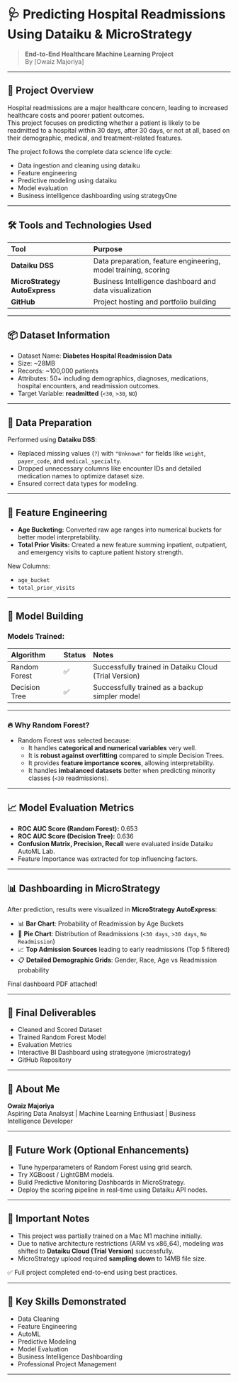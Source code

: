 
# 🩺 Predicting Hospital Readmissions Using Dataiku & MicroStrategy

> **End-to-End Healthcare Machine Learning Project**  
> By [Owaiz Majoriya]

---

## 📑 Project Overview

Hospital readmissions are a major healthcare concern, leading to increased healthcare costs and poorer patient outcomes.  
This project focuses on predicting whether a patient is likely to be readmitted to a hospital within 30 days, after 30 days, or not at all, based on their demographic, medical, and treatment-related features.

The project follows the complete data science life cycle:
- Data ingestion and cleaning using dataiku
- Feature engineering
- Predictive modeling using dataiku
- Model evaluation
- Business intelligence dashboarding using strategyOne

---

## 🛠️ Tools and Technologies Used

| Tool | Purpose |
|:---|:---|
| **Dataiku DSS** | Data preparation, feature engineering, model training, scoring |
| **MicroStrategy AutoExpress** | Business Intelligence dashboard and data visualization |
| **GitHub** | Project hosting and portfolio building |

---

## 📦 Dataset Information

- Dataset Name: **Diabetes Hospital Readmission Data**
- Size: ~28MB
- Records: ~100,000 patients
- Attributes: 50+ including demographics, diagnoses, medications, hospital encounters, and readmission outcomes.
- Target Variable: **readmitted** (`<30`, `>30`, `NO`)

---

## 🧹 Data Preparation

Performed using **Dataiku DSS**:
- Replaced missing values (`?`) with `"Unknown"` for fields like `weight`, `payer_code`, and `medical_specialty`.
- Dropped unnecessary columns like encounter IDs and detailed medication names to optimize dataset size.
- Ensured correct data types for modeling.

---

## 🧠 Feature Engineering

- **Age Bucketing:** Converted raw age ranges into numerical buckets for better model interpretability.
- **Total Prior Visits:** Created a new feature summing inpatient, outpatient, and emergency visits to capture patient history strength.
  
New Columns:
- `age_bucket`
- `total_prior_visits`

---

## 🤖 Model Building

### Models Trained:

| Algorithm | Status | Notes |
|:---|:---|:---|
| Random Forest | ✅ | Successfully trained in Dataiku Cloud (Trial Version) |
| Decision Tree | ✅ | Successfully trained as a backup simpler model |

---

### 🔥 Why Random Forest?

- Random Forest was selected because:
  - It handles **categorical and numerical variables** very well.
  - It is **robust against overfitting** compared to simple Decision Trees.
  - It provides **feature importance scores**, allowing interpretability.
  - It handles **imbalanced datasets** better when predicting minority classes (`<30` readmissions).

---

## 📈 Model Evaluation Metrics

- **ROC AUC Score (Random Forest):** 0.653
- **ROC AUC Score (Decision Tree):** 0.636
- **Confusion Matrix, Precision, Recall** were evaluated inside Dataiku AutoML Lab.
- Feature Importance was extracted for top influencing factors.

---

## 📊 Dashboarding in MicroStrategy

After prediction, results were visualized in **MicroStrategy AutoExpress**:

- 📊 **Bar Chart**: Probability of Readmission by Age Buckets
- 🥧 **Pie Chart**: Distribution of Readmissions (`<30 days`, `>30 days`, `No Readmission`)
- 📈 **Top Admission Sources** leading to early readmissions (Top 5 filtered)
- 📋 **Detailed Demographic Grids**: Gender, Race, Age vs Readmission probability

Final dashboard PDF attached!

---

## 📝 Final Deliverables

- Cleaned and Scored Dataset
- Trained Random Forest Model
- Evaluation Metrics
- Interactive BI Dashboard using strategyone (microstrategy)
- GitHub Repository

---

## 👤 About Me

**Owaiz Majoriya**  
Aspiring Data Analsyst | Machine Learning Enthusiast | Business Intelligence Developer

---

## 🚀 Future Work (Optional Enhancements)

- Tune hyperparameters of Random Forest using grid search.
- Try XGBoost / LightGBM models.
- Build Predictive Monitoring Dashboards in MicroStrategy.
- Deploy the scoring pipeline in real-time using Dataiku API nodes.

---

## 📢 Important Notes

- This project was partially trained on a Mac M1 machine initially.  
- Due to native architecture restrictions (ARM vs x86_64), modeling was shifted to **Dataiku Cloud (Trial Version)** successfully.
- MicroStrategy upload required **sampling down** to 14MB file size.
  
✅ Full project completed end-to-end using best practices.


---

## 🎯 Key Skills Demonstrated

- Data Cleaning
- Feature Engineering
- AutoML
- Predictive Modeling
- Model Evaluation
- Business Intelligence Dashboarding
- Professional Project Management

---
